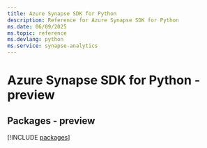 ```yaml
---
title: Azure Synapse SDK for Python
description: Reference for Azure Synapse SDK for Python
ms.date: 06/09/2025
ms.topic: reference
ms.devlang: python
ms.service: synapse-analytics
---
```

# Azure Synapse SDK for Python - preview
## Packages - preview
[!INCLUDE [packages](synapse-index.md)]
